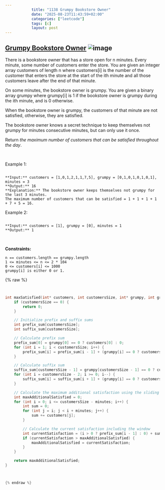 ```yaml
---
            title: "1138 Grumpy Bookstore Owner"
            date: "2025-08-23T11:43:59+02:00"
            categories: ["leetcode"]
            tags: [c]
            layout: post
---
```

            
## [Grumpy Bookstore Owner](https://leetcode.com/problems/grumpy-bookstore-owner) ![image](https://img.shields.io/badge/Difficulty-Medium-orange)

There is a bookstore owner that has a store open for n minutes. Every minute, some number of customers enter the store. You are given an integer array customers of length n where customers[i] is the number of the customer that enters the store at the start of the ith minute and all those customers leave after the end of that minute.

On some minutes, the bookstore owner is grumpy. You are given a binary array grumpy where grumpy[i] is 1 if the bookstore owner is grumpy during the ith minute, and is 0 otherwise.

When the bookstore owner is grumpy, the customers of that minute are not satisfied, otherwise, they are satisfied.

The bookstore owner knows a secret technique to keep themselves not grumpy for minutes consecutive minutes, but can only use it once.

Return *the maximum number of customers that can be satisfied throughout the day*.

 

Example 1:

```

**Input:** customers = [1,0,1,2,1,1,7,5], grumpy = [0,1,0,1,0,1,0,1], minutes = 3
**Output:** 16
**Explanation:** The bookstore owner keeps themselves not grumpy for the last 3 minutes. 
The maximum number of customers that can be satisfied = 1 + 1 + 1 + 1 + 7 + 5 = 16.

```

Example 2:

```

**Input:** customers = [1], grumpy = [0], minutes = 1
**Output:** 1

```

 

**Constraints:**

	n == customers.length == grumpy.length
	1 <= minutes <= n <= 2 * 104
	0 <= customers[i] <= 1000
	grumpy[i] is either 0 or 1.

{% raw %}


```c


int maxSatisfied(int* customers, int customersSize, int* grumpy, int grumpySize, int minutes) {
    if (customersSize == 0) {
        return 0;
    }

    // Initialize prefix and suffix sums
    int prefix_sum[customersSize];
    int suffix_sum[customersSize];

    // Calculate prefix sum
    prefix_sum[0] = grumpy[0] == 0 ? customers[0] : 0;
    for (int i = 1; i < customersSize; i++) {
        prefix_sum[i] = prefix_sum[i - 1] + (grumpy[i] == 0 ? customers[i] : 0);
    }

    // Calculate suffix sum
    suffix_sum[customersSize - 1] = grumpy[customersSize - 1] == 0 ? customers[customersSize - 1] : 0;
    for (int i = customersSize - 2; i >= 0; i--) {
        suffix_sum[i] = suffix_sum[i + 1] + (grumpy[i] == 0 ? customers[i] : 0);
    }

    // Calculate the maximum additional satisfaction using the sliding window technique
    int maxAdditionalSatisfied = 0;
    for (int i = 0; i <= customersSize - minutes; i++) {
        int sum = 0;
        for (int j = i; j < i + minutes; j++) {
            sum += customers[j];
        }

        // Calculate the current satisfaction including the window
        int currentSatisfaction = (i > 0 ? prefix_sum[i - 1] : 0) + sum + (i + minutes < customersSize ? suffix_sum[i + minutes] : 0);
        if (currentSatisfaction > maxAdditionalSatisfied) {
            maxAdditionalSatisfied = currentSatisfaction;
        }
    }

    return maxAdditionalSatisfied;
}



{% endraw %}
```
